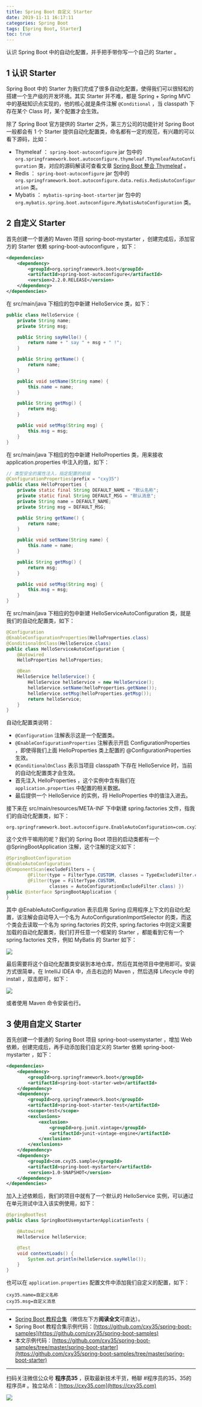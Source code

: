 ```yaml
---
title: Spring Boot 自定义 Starter
date: 2019-11-11 16:17:11
categories: Spring Boot
tags: [Spring Boot, Starter]
toc: true
---
```

认识 Spring Boot 中的自动化配置，并手把手带你写一个自己的 Starter 。
<!-- more -->

## 1 认识 Starter

Spring Boot 中的 Starter 为我们完成了很多自动化配置，使得我们可以很轻松的搭建一个生产级的开发环境。其实 Starter 并不难，都是 Spring + Spring MVC 中的基础知识点实现的，他的核心就是条件注解 `@Conditional` ，当 classpath 下存在某个 Class 时，某个配置才会生效。

除了 Spring Boot 官方提供的 Starter 之外，第三方公司的功能针对 Spring Boot 一般都会有 1 个 Starter 提供自动化配置类，命名都有一定的规范，有兴趣的可以看下源码，比如：
- Thymeleaf ： `spring-boot-autoconfigure` jar 包中的
`org.springframework.boot.autoconfigure.thymeleaf.ThymeleafAutoConfiguration` 类，对应的源码解读可查看文章 [Spring Boot 整合 Thymeleaf](https://mp.weixin.qq.com/s/3E27wfdlEQVjJb1hZ5Rz9g) 。
- Redis ： `spring-boot-autoconfigure` jar 包中的 `org.springframework.boot.autoconfigure.data.redis.RedisAutoConfiguration` 类。
- Mybatis ： `mybatis-spring-boot-starter` jar 包中的 `org.mybatis.spring.boot.autoconfigure.MybatisAutoConfiguration` 类。

## 2 自定义 Starter

首先创建一个普通的 Maven 项目 spring-boot-mystarter ，创建完成后，添加官方的 Starter 依赖 spring-boot-autoconfigure ，如下：

```xml
<dependencies>
    <dependency>
        <groupId>org.springframework.boot</groupId>
        <artifactId>spring-boot-autoconfigure</artifactId>
        <version>2.2.0.RELEASE</version>
    </dependency>
</dependencies>
```

在 src/main/java 下相应的包中新建 HelloService 类，如下：

```java
public class HelloService {
    private String name;
    private String msg;

    public String sayHello() {
        return name + " say " + msg + " !";
    }

    public String getName() {
        return name;
    }

    public void setName(String name) {
        this.name = name;
    }

    public String getMsg() {
        return msg;
    }

    public void setMsg(String msg) {
        this.msg = msg;
    }
}
```

在 src/main/java 下相应的包中新建 HelloProperties 类，用来接收 application.properties 中注入的值，如下：

```java
// 类型安全的属性注入，指定配置的前缀
@ConfigurationProperties(prefix = "cxy35")
public class HelloProperties {
    private static final String DEFAULT_NAME = "默认名称";
    private static final String DEFAULT_MSG = "默认消息";
    private String name = DEFAULT_NAME;
    private String msg = DEFAULT_MSG;

    public String getName() {
        return name;
    }

    public void setName(String name) {
        this.name = name;
    }

    public String getMsg() {
        return msg;
    }

    public void setMsg(String msg) {
        this.msg = msg;
    }
}
```

在 src/main/java 下相应的包中新建 HelloServiceAutoConfiguration 类，就是我们的自动化配置类，如下：

```java
@Configuration
@EnableConfigurationProperties(HelloProperties.class)
@ConditionalOnClass(HelloService.class)
public class HelloServiceAutoConfiguration {
    @Autowired
    HelloProperties helloProperties;

    @Bean
    HelloService helloService() {
        HelloService helloService = new HelloService();
        helloService.setName(helloProperties.getName());
        helloService.setMsg(helloProperties.getMsg());
        return helloService;
    }
}
```

自动化配置类说明：

- `@Configuration` 注解表示这是一个配置类。
- `@EnableConfigurationProperties` 注解表示开启 ConfigurationProperties ，即使得我们上面 HelloProperties 类上配置的 @ConfigurationProperties 生效。
- `@ConditionalOnClass` 表示当项目 classpath 下存在 HelloService 时，当前的自动化配置类才会生效。
- 首先注入 HelloProperties ，这个实例中含有我们在 `application.properties` 中配置的相关数据。
- 最后提供一个 HelloService 的实例，将 HelloProperties 中的值注入进去。

接下来在 src/main/resources/META-INF 下中新建 spring.factories 文件，指我们的自动化配置类，如下：

```
org.springframework.boot.autoconfigure.EnableAutoConfiguration=com.cxy35.sample.springboot.mystarter.HelloServiceAutoConfiguration
```

这个文件干嘛用的呢？我们的 Spring Boot 项目的启动类都有一个 @SpringBootApplication 注解，这个注解的定义如下：

```java
@SpringBootConfiguration
@EnableAutoConfiguration
@ComponentScan(excludeFilters = {
		@Filter(type = FilterType.CUSTOM, classes = TypeExcludeFilter.class),
		@Filter(type = FilterType.CUSTOM,
				classes = AutoConfigurationExcludeFilter.class) })
public @interface SpringBootApplication {
}
```

其中 @EnableAutoConfiguration 表示启用 Spring 应用程序上下文的自动化配置，该注解会自动导入一个名为 AutoConfigurationImportSelector 的类，而这个类会去读取一个名为 spring.factories 的文件, spring.factories 中则定义需要加载的自动化配置类，我们打开任意一个框架的 Starter ，都能看到它有一个 spring.factories 文件，例如 MyBatis 的 Starter 如下：

![](https://oscimg.oschina.net/oscnet/up-daafd4aa1d6acdbe1026104fc5c984ebf0b.png)

最后需要将这个自动化配置类安装到本地仓库，然后在其他项目中使用即可。安装方式很简单，在 IntelliJ IDEA 中，点击右边的 Maven ，然后选择 Lifecycle 中的 install ，双击即可，如下：

![](https://oscimg.oschina.net/oscnet/up-5276235f71777009278913b7026900dd089.png)

或者使用 Maven 命令安装也行。

## 3 使用自定义 Starter

首先创建一个普通的 Spring Boot 项目 spring-boot-usemystarter ，增加 Web 依赖，创建完成后，再手动添加我们自定义的 Starter 依赖 spring-boot-mystarter ，如下：

```xml
<dependencies>
    <dependency>
        <groupId>org.springframework.boot</groupId>
        <artifactId>spring-boot-starter-web</artifactId>
    </dependency>
    <dependency>
        <groupId>org.springframework.boot</groupId>
        <artifactId>spring-boot-starter-test</artifactId>
        <scope>test</scope>
        <exclusions>
            <exclusion>
                <groupId>org.junit.vintage</groupId>
                <artifactId>junit-vintage-engine</artifactId>
            </exclusion>
        </exclusions>
    </dependency>
    <dependency>
        <groupId>com.cxy35.sample</groupId>
        <artifactId>spring-boot-mystarter</artifactId>
        <version>1.0-SNAPSHOT</version>
    </dependency>
</dependencies>
```

加入上述依赖后，我们的项目中就有了一个默认的 HelloService 实例，可以通过在单元测试中注入该实例使用，如下：

```java
@SpringBootTest
public class SpringBootUsemystarterApplicationTests {

    @Autowired
    HelloService helloService;

    @Test
    void contextLoads() {
        System.out.println(helloService.sayHello());
    }
}
```

也可以在 `application.properties` 配置文件中添加我们自定义的配置，如下：

```properties
cxy35.name=自定义名称
cxy35.msg=自定义消息
```

---

- [Spring Boot 教程合集](https://mp.weixin.qq.com/s/9vOiAxHFnfJnRwSlTfAHwg)（微信左下方**阅读全文**可直达）。
- Spring Boot 教程合集示例代码：[https://github.com/cxy35/spring-boot-samples](https://github.com/cxy35/spring-boot-samples)
- 本文示例代码：[https://github.com/cxy35/spring-boot-samples/tree/master/spring-boot-starter](https://github.com/cxy35/spring-boot-samples/tree/master/spring-boot-starter)


---

扫码关注微信公众号 **程序员35** ，获取最新技术干货，畅聊 #程序员的35，35的程序员# 。独立站点：[https://cxy35.com](https://cxy35.com)

![](https://oscimg.oschina.net/oscnet/up-285838b9c516db5bb1ba760f292f2346078.JPEG)